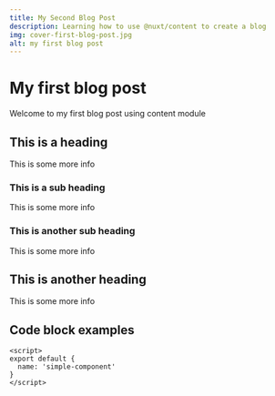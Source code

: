 ```yaml
---
title: My Second Blog Post
description: Learning how to use @nuxt/content to create a blog
img: cover-first-blog-post.jpg
alt: my first blog post
---
```


# My first blog post

Welcome to my first blog post using content module

## This is a heading

This is some more info

### This is a sub heading

This is some more info

### This is another sub heading

This is some more info

## This is another heading

This is some more info

<info-box>
  <template #info-box>
    This is a vue component inside markdown using slots
  </template>
</info-box>

## Code block examples

```javascript[my-first-blog-post.md]
<script>
export default {
  name: 'simple-component'
}
</script>
```
